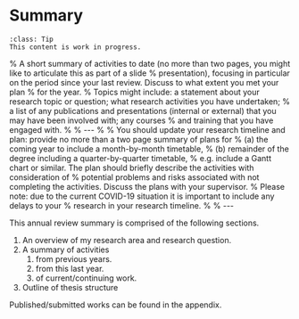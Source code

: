# Summary

```{admonition} WIP
:class: Tip
This content is work in progress.
```

% A short summary of activities to date (no more than two pages, you might like to articulate this as part of a slide 
% presentation), focusing in particular on the period since your last review. Discuss to what extent you met your plan 
% for the year.
% Topics might include: a statement about your research topic or question; what research activities you have undertaken; 
% a list of any publications and presentations (internal or external) that you may have been involved with; any courses 
% and training that you have engaged with.
%
% ---
%
% You should update your research timeline and plan: provide no more than a two page summary of plans for 
% (a) the coming year to include a month-by-month timetable, 
% (b) remainder of the degree including a quarter-by-quarter timetable, 
% e.g. include a Gantt chart or similar. The plan should briefly describe the activities with consideration of 
% potential problems and risks associated with not completing the activities. Discuss the plans with your supervisor. 
% Please note: due to the current COVID-19 situation it is important to include any delays to your 
% research in your research timeline.
% 
% ---

This annual review summary is comprised of the following sections.

1. An overview of my research area and research question.
2. A summary of activities 
    1. from previous years.
    2. from this last year.
    3. of current/continuing work.
3. Outline of thesis structure

Published/submitted works can be found in the appendix.

